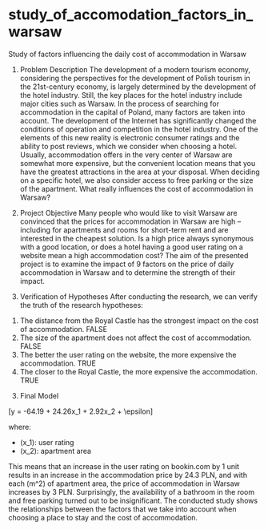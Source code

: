 # study_of_accomodation_factors_in_warsaw
Study of factors influencing the daily cost of accommodation in Warsaw

1.  Problem Description
The development of a modern tourism economy, considering the perspectives for the development of Polish tourism in the 21st-century economy, is largely determined by the development of the hotel industry. Still, the key places for the hotel industry include major cities such as Warsaw.
In the process of searching for accommodation in the capital of Poland, many factors are taken into account. The development of the Internet has significantly changed the conditions of operation and competition in the hotel industry. One of the elements of this new reality is electronic consumer ratings and the ability to post reviews, which we consider when choosing a hotel. Usually, accommodation offers in the very center of Warsaw are somewhat more expensive, but the convenient location means that you have the greatest attractions in the area at your disposal. When deciding on a specific hotel, we also consider access to free parking or the size of the apartment. What really influences the cost of accommodation in Warsaw?

2. Project Objective
Many people who would like to visit Warsaw are convinced that the prices for accommodation in Warsaw are high – including for apartments and rooms for short-term rent and are interested in the cheapest solution. Is a high price always synonymous with a good location, or does a hotel having a good user rating on a website mean a high accommodation cost?
The aim of the presented project is to examine the impact of 9 factors on the price of daily accommodation in Warsaw and to determine the strength of their impact.

3. Verification of Hypotheses
After conducting the research, we can verify the truth of the research hypotheses:
1) The distance from the Royal Castle has the strongest impact on the cost of accommodation. FALSE
2) The size of the apartment does not affect the cost of accommodation. FALSE
3) The better the user rating on the website, the more expensive the accommodation. TRUE
4) The closer to the Royal Castle, the more expensive the accommodation. TRUE

3. Final Model

\[y = -64.19 + 24.26x_1 + 2.92x_2 + \epsilon\]

where:
- \(x_1\): user rating
- \(x_2\): apartment area

This means that an increase in the user rating on bookin.com by 1 unit results in an increase in the accommodation price by 24.3 PLN, and with each \(m^2\) of apartment area, the price of accommodation in Warsaw increases by 3 PLN. Surprisingly, the availability of a bathroom in the room and free parking turned out to be insignificant.
The conducted study shows the relationships between the factors that we take into account when choosing a place to stay and the cost of accommodation.
